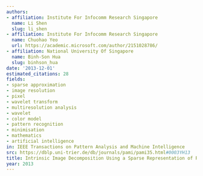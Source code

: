 ```yaml
---
authors:
- affiliation: Institute For Infocomm Research Singapore
  name: Li Shen
  slug: li_shen
- affiliation: Institute For Infocomm Research Singapore
  name: Chuohao Yeo
  url: https://academic.microsoft.com/author/2151028786/
- affiliation: National University Of Singapore
  name: Binh-Son Hua
  slug: binhson_hua
date: '2013-12-01'
estimated_citations: 28
fields:
- sparse approximation
- image resolution
- pixel
- wavelet transform
- multiresolution analysis
- wavelet
- color model
- pattern recognition
- minimisation
- mathematics
- artificial intelligence
in: IEEE Transactions on Pattern Analysis and Machine Intelligence
src: https://dblp.uni-trier.de/db/journals/pami/pami35.html#0003YH13
title: Intrinsic Image Decomposition Using a Sparse Representation of Reflectance
year: 2013
---
```

